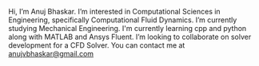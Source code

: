 Hi, I’m Anuj Bhaskar.
I’m interested in Computational Sciences in Engineering, specifically Computational Fluid Dynamics.
I’m currently studying Mechanical Engineering.
I'm currently learning cpp and python along with MATLAB and Ansys Fluent.
I’m looking to collaborate on solver development for a CFD Solver.
You can contact me at anujvbhaskar@gmail.com

